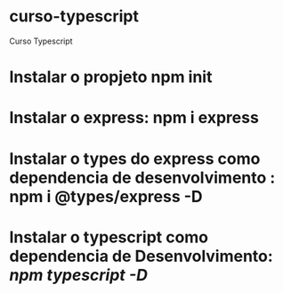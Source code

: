 # curso-typescript
Curso Typescript


# Instalar o propjeto npm init
# Instalar o express: npm i express
# Instalar o types do express como dependencia de desenvolvimento : npm i @types/express -D
# Instalar o typescript como dependencia de Desenvolvimento: *npm typescript -D*